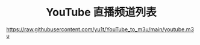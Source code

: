 
<h1 align="center"> YouTube 直播频道列表 </h1>

https://raw.githubusercontent.com/yu1t/YouTube_to_m3u/main/youtube.m3u
